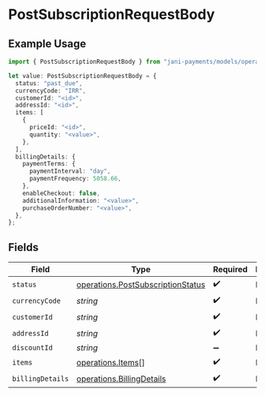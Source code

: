 # PostSubscriptionRequestBody

## Example Usage

```typescript
import { PostSubscriptionRequestBody } from "jani-payments/models/operations";

let value: PostSubscriptionRequestBody = {
  status: "past_due",
  currencyCode: "IRR",
  customerId: "<id>",
  addressId: "<id>",
  items: [
    {
      priceId: "<id>",
      quantity: "<value>",
    },
  ],
  billingDetails: {
    paymentTerms: {
      paymentInterval: "day",
      paymentFrequency: 5058.66,
    },
    enableCheckout: false,
    additionalInformation: "<value>",
    purchaseOrderNumber: "<value>",
  },
};
```

## Fields

| Field                                                                                  | Type                                                                                   | Required                                                                               | Description                                                                            |
| -------------------------------------------------------------------------------------- | -------------------------------------------------------------------------------------- | -------------------------------------------------------------------------------------- | -------------------------------------------------------------------------------------- |
| `status`                                                                               | [operations.PostSubscriptionStatus](../../models/operations/postsubscriptionstatus.md) | :heavy_check_mark:                                                                     | N/A                                                                                    |
| `currencyCode`                                                                         | *string*                                                                               | :heavy_check_mark:                                                                     | N/A                                                                                    |
| `customerId`                                                                           | *string*                                                                               | :heavy_check_mark:                                                                     | N/A                                                                                    |
| `addressId`                                                                            | *string*                                                                               | :heavy_check_mark:                                                                     | N/A                                                                                    |
| `discountId`                                                                           | *string*                                                                               | :heavy_minus_sign:                                                                     | N/A                                                                                    |
| `items`                                                                                | [operations.Items](../../models/operations/items.md)[]                                 | :heavy_check_mark:                                                                     | N/A                                                                                    |
| `billingDetails`                                                                       | [operations.BillingDetails](../../models/operations/billingdetails.md)                 | :heavy_check_mark:                                                                     | N/A                                                                                    |
